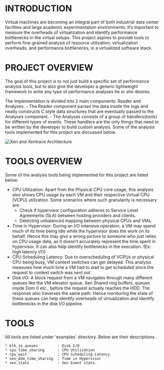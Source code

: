 INTRODUCTION
================
Virtual machines are becoming an integral part of both industrial data center facilities and large academic experimentation environments. It’s important to measure the overheads of virtualization and identify performance bottlenecks in the virtual setups. This project aspires to provide tools to perform fine-grained analysis of resource utilization, virtualization overheads, and performance bottlenecks, in a virtualized software stack.

PROJECT OVERVIEW
================
The goal of this project is to not just build a specific set of performance analysis tools, but to also give the developer a generic lightweight framework to write any type of performance analyses he or she desires.

The implementation is divided into 2 main components: Reader and Analyses. 
	- The Reader component parses the data inside the logs and neatly constructs C style data structures that are eventually passed to the Analyses component. 
	- The Analyses consists of a group of handlers(tools) for different types of events. These handlers are the only things that need to be written by the developer to build custom analysis. Some of the analysis tools implemented for this project are discussed below.

![Xen and Xentrace Architecture](https://raw.github.com/nikmis/xentrace-analysis/master/doc/architecture.png)

TOOLS OVERVIEW
================
Some of the analysis tools being implemented for this project are listed below.

* CPU Utilization: Apart from the Physical CPU core usage, this analysis also shows CPU usage by each VM and their respective Virtual CPU (VCPU) utilization. Some scenarios where such granularity is necessary are:
	- Check if hypervisor configuration adheres to Service Level Agreements (SLA) between hosting providers and clients.
	- Detecting unbalanced mapping between physical CPUs and VMs.
* Time in Hypervisor: During an I/O intensive operation, a VM may spend much of its time being idle while the hypervisor does the work on its behalf. Hence this may give a wrong picture to someone who just relies on CPU usage data, as it doesn’t accurately represent the time spent in hypervisor. It can also help identify bottlenecks in the execution. (Ex: high latency I/O)
* CPU Scheduling Latency: Due to overscheduling of VCPUs or physical CPU being busy, VM context switches can get delayed. This analysis measures how much time a VM had to wait to get scheduled since the request to context switch was sent out.
* Disk I/O: A block request from a VM navigates through many different queues like the VM elevator queue, Xen Shared ring buffers, queues inside Dom 0 etc., before the request actually reaches the HDD. The response also traverses the same path. Hence monitoring the state of these queues can help identify overheads of virtualization and identify bottlenecks in the disk I/O pipeline.

TOOLS
================
All tools are listed under 'examples' directory. Below are their descriptions.

	* blk_io_queues 		: Disk I/O
	* cpu_time_sharing 		: CPU Utilization
	* cpu_wait 				: CPU Scheduling Latency
	* xen_dom_time_sharing 	: Time in Hypervisor
	* xen_stats 			: Xen Event stats.

